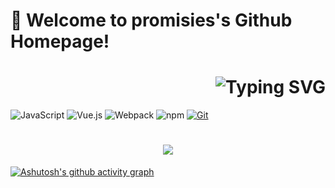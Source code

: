 # 🎉 Welcome to promisies's Github Homepage!
<h1 align="right"><img src="https://readme-typing-svg.demolab.com?font=Fira+Code&size=45&duration=4000&pause=4998&color=F767D2FF&vCenter=true&repeat=false&width=435&lines=Hi,+ visitor" alt="Typing SVG" /> </h1>



![JavaScript](https://img.shields.io/badge/JavaScript-F7DF1E?style=flat-square&logo=JavaScript&logoColor=ffffff)
![Vue.js](https://img.shields.io/badge/-Vue.js-4FC08D?style=flat-square&logo=Vue.js&logoColor=ffffff)
![Webpack](https://img.shields.io/badge/-Webpack-8DD6F9?style=flat-square&logo=webpack&logoColor=ffffff)
![npm](https://img.shields.io/badge/-NPM-CB3837?style=flat-square&logo=npm&logoColor=white)
[![Git](https://img.shields.io/badge/-Git-f05032?style=flat-square&logo=git&logoColor=white)](https://git-scm.com/)

<h1 align="center"> <img src="https://profile-counter.glitch.me/all-smile/count.svg" /> </h1>

[![Ashutosh's github activity graph](https://github-readme-activity-graph.cyclic.app/graph?username=promisies&theme=react)](https://github.com/ashutosh00710/github-readme-activity-graph)
